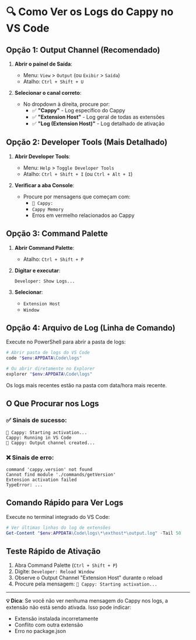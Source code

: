# 🔍 Como Ver os Logs do Cappy no VS Code

## Opção 1: Output Channel (Recomendado)

1. **Abrir o painel de Saída**:
   - Menu: `View` > `Output` (ou `Exibir` > `Saída`)
   - Atalho: `Ctrl + Shift + U`

2. **Selecionar o canal correto**:
   - No dropdown à direita, procure por:
     - ✅ **"Cappy"** - Log específico do Cappy
     - ✅ **"Extension Host"** - Log geral de todas as extensões
     - ✅ **"Log (Extension Host)"** - Log detalhado de ativação

## Opção 2: Developer Tools (Mais Detalhado)

1. **Abrir Developer Tools**:
   - Menu: `Help` > `Toggle Developer Tools`
   - Atalho: `Ctrl + Shift + I` (ou `Ctrl + Alt + I`)

2. **Verificar a aba Console**:
   - Procure por mensagens que começam com:
     - `🦫 Cappy:`
     - `Cappy Memory`
     - Erros em vermelho relacionados ao Cappy

## Opção 3: Command Palette

1. **Abrir Command Palette**:
   - Atalho: `Ctrl + Shift + P`

2. **Digitar e executar**:
   ```
   Developer: Show Logs...
   ```

3. **Selecionar**:
   - `Extension Host`
   - `Window`

## Opção 4: Arquivo de Log (Linha de Comando)

Execute no PowerShell para abrir a pasta de logs:

```powershell
# Abrir pasta de logs do VS Code
code "$env:APPDATA\Code\logs"

# Ou abrir diretamente no Explorer
explorer "$env:APPDATA\Code\logs"
```

Os logs mais recentes estão na pasta com data/hora mais recente.

## O Que Procurar nos Logs

### ✅ Sinais de sucesso:
```
🦫 Cappy: Starting activation...
Cappy: Running in VS Code
🦫 Cappy: Output channel created...
```

### ❌ Sinais de erro:
```
command 'cappy.version' not found
Cannot find module './commands/getVersion'
Extension activation failed
TypeError: ...
```

## Comando Rápido para Ver Logs

Execute no terminal integrado do VS Code:

```powershell
# Ver últimas linhas do log de extensões
Get-Content "$env:APPDATA\Code\logs\*\exthost*\output.log" -Tail 50
```

## Teste Rápido de Ativação

1. Abra Command Palette (`Ctrl + Shift + P`)
2. Digite: `Developer: Reload Window`
3. Observe o Output Channel "Extension Host" durante o reload
4. Procure pela mensagem: `🦫 Cappy: Starting activation...`

---

**💡 Dica**: Se você não ver nenhuma mensagem do Cappy nos logs, a extensão não está sendo ativada. Isso pode indicar:
- Extensão instalada incorretamente
- Conflito com outra extensão
- Erro no package.json
